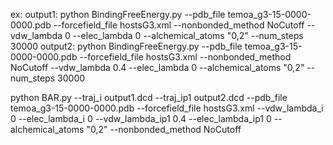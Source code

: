 ex: 
output1: python BindingFreeEnergy.py --pdb_file temoa_g3-15-0000-0000.pdb --forcefield_file hostsG3.xml --nonbonded_method NoCutoff --vdw_lambda 0 --elec_lambda 0 --alchemical_atoms "0,2" --num_steps 30000 
output2: python BindingFreeEnergy.py --pdb_file temoa_g3-15-0000-0000.pdb --forcefield_file hostsG3.xml --nonbonded_method NoCutoff --vdw_lambda 0.4 --elec_lambda 0 --alchemical_atoms "0,2" --num_steps 30000

python BAR.py --traj_i output1.dcd --traj_ip1 output2.dcd --pdb_file temoa_g3-15-0000-0000.pdb --forcefield_file hostsG3.xml  --vdw_lambda_i 0 --elec_lambda_i 0 --vdw_lambda_ip1 0.4 --elec_lambda_ip1 0 --alchemical_atoms "0,2" --nonbonded_method NoCutoff
